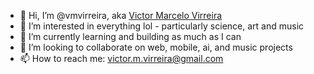 - 👋 Hi, I’m @vmvirreira, aka <a href="https://about.me/victor.m.virreira/">Victor Marcelo Virreira</a>
- 👀 I’m interested in everything lol - particularly science, art and music
- 🌱 I’m currently learning and building as much as I can
- 💞️ I’m looking to collaborate on web, mobile, ai, and music projects
- 📫 How to reach me: victor.m.virreira@gmail.com

<!---
vmvirreira/vmvirreira is a ✨ special ✨ repository because its `README.md` (this file) appears on your GitHub profile.
You can click the Preview link to take a look at your changes.
--->
